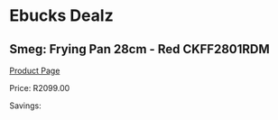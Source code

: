 
# Ebucks Dealz
## Smeg: Frying Pan 28cm - Red CKFF2801RDM
[Product Page](https://www.ebucks.com/web/shop/productSelected.do?prodId=1231238857&catId=1237102578)

Price: R2099.00

Savings: 


	